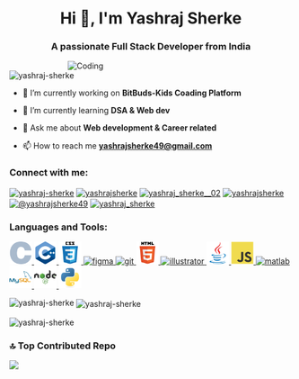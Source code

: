<h1 align="center">Hi 👋, I'm Yashraj Sherke</h1>
<h3 align="center">A passionate Full Stack Developer from India</h3>


<img align="right" alt="Coding" width="400" src="https://media.tenor.com/rePDfDWO3XoAAAAd/hacking.gif">

<p align="left"> <img src="https://komarev.com/ghpvc/?username=yashraj-sherke&label=Profile%20views&color=0e75b6&style=flat" alt="yashraj-sherke" /> </p>

- 🔭 I’m currently working on **BitBuds-Kids Coading Platform**

- 🌱 I’m currently learning **DSA & Web dev**

- 💬 Ask me about **Web development & Career related**

- 📫 How to reach me **yashrajsherke49@gmail.com**

<h3 align="left">Connect with me:</h3>
<p align="left">
<a href="https://www.linkedin.com/in/yashraj-sherke-35b8ab25b/" target="blank"><img align="center" src="https://raw.githubusercontent.com/rahuldkjain/github-profile-readme-generator/master/src/images/icons/Social/linked-in-alt.svg" alt="yashraj-sherke" height="30" width="40" /></a>
<a href="https://www.kaggle.com/yashrajsherke" target="blank"><img align="center" src="https://raw.githubusercontent.com/rahuldkjain/github-profile-readme-generator/master/src/images/icons/Social/kaggle.svg" alt="yashrajsherke" height="30" width="40" /></a>
<a href="https://instagram.com/yashraj_sherke__02" target="blank"><img align="center" src="https://raw.githubusercontent.com/rahuldkjain/github-profile-readme-generator/master/src/images/icons/Social/instagram.svg" alt="yashraj_sherke__02" height="30" width="40" /></a>
<a href="https://www.codechef.com/users/yashrajsherke" target="blank"><img align="center" src="https://cdn.jsdelivr.net/npm/simple-icons@3.1.0/icons/codechef.svg" alt="yashrajsherke" height="30" width="40" /></a>
<a href="https://www.hackerrank.com/profile/yashrajsherke49" target="blank"><img align="center" src="https://raw.githubusercontent.com/rahuldkjain/github-profile-readme-generator/master/src/images/icons/Social/hackerrank.svg" alt="@yashrajsherke49" height="30" width="40" /></a>
<a href="https://www.leetcode.com/yashraj_sherke" target="blank"><img align="center" src="https://raw.githubusercontent.com/rahuldkjain/github-profile-readme-generator/master/src/images/icons/Social/leet-code.svg" alt="yashraj_sherke" height="30" width="40" /></a>

</p>

<h3 align="left">Languages and Tools:</h3>
<p align="left"> <a href="https://www.cprogramming.com/" target="_blank" rel="noreferrer"> <img src="https://raw.githubusercontent.com/devicons/devicon/master/icons/c/c-original.svg" alt="c" width="40" height="40"/> </a> <a href="https://www.w3schools.com/cpp/" target="_blank" rel="noreferrer"> <img src="https://raw.githubusercontent.com/devicons/devicon/master/icons/cplusplus/cplusplus-original.svg" alt="cplusplus" width="40" height="40"/> </a> <a href="https://www.w3schools.com/css/" target="_blank" rel="noreferrer"> <img src="https://raw.githubusercontent.com/devicons/devicon/master/icons/css3/css3-original-wordmark.svg" alt="css3" width="40" height="40"/> </a> <a href="https://www.figma.com/" target="_blank" rel="noreferrer"> <img src="https://www.vectorlogo.zone/logos/figma/figma-icon.svg" alt="figma" width="40" height="40"/> </a> <a href="https://git-scm.com/" target="_blank" rel="noreferrer"> <img src="https://www.vectorlogo.zone/logos/git-scm/git-scm-icon.svg" alt="git" width="40" height="40"/> </a> <a href="https://www.w3.org/html/" target="_blank" rel="noreferrer"> <img src="https://raw.githubusercontent.com/devicons/devicon/master/icons/html5/html5-original-wordmark.svg" alt="html5" width="40" height="40"/> </a> <a href="https://www.adobe.com/in/products/illustrator.html" target="_blank" rel="noreferrer"> <img src="https://www.vectorlogo.zone/logos/adobe_illustrator/adobe_illustrator-icon.svg" alt="illustrator" width="40" height="40"/> </a> <a href="https://www.java.com" target="_blank" rel="noreferrer"> <img src="https://raw.githubusercontent.com/devicons/devicon/master/icons/java/java-original.svg" alt="java" width="40" height="40"/> </a> <a href="https://developer.mozilla.org/en-US/docs/Web/JavaScript" target="_blank" rel="noreferrer"> <img src="https://raw.githubusercontent.com/devicons/devicon/master/icons/javascript/javascript-original.svg" alt="javascript" width="40" height="40"/> </a> <a href="https://www.mathworks.com/" target="_blank" rel="noreferrer"> <img src="https://upload.wikimedia.org/wikipedia/commons/2/21/Matlab_Logo.png" alt="matlab" width="40" height="40"/> </a> <a href="https://www.mysql.com/" target="_blank" rel="noreferrer"> <img src="https://raw.githubusercontent.com/devicons/devicon/master/icons/mysql/mysql-original-wordmark.svg" alt="mysql" width="40" height="40"/> </a> <a href="https://nodejs.org" target="_blank" rel="noreferrer"> <img src="https://raw.githubusercontent.com/devicons/devicon/master/icons/nodejs/nodejs-original-wordmark.svg" alt="nodejs" width="40" height="40"/> </a> <a href="https://www.python.org" target="_blank" rel="noreferrer"> <img src="https://raw.githubusercontent.com/devicons/devicon/master/icons/python/python-original.svg" alt="python" width="40" height="40"/> </a> </p>

<p><img align="left" src="https://github-readme-stats.vercel.app/api/top-langs?username=yashraj-sherke&show_icons=true&locale=en&layout=compact" alt="yashraj-sherke" /></p>

<p>&nbsp;<img align="center" src="https://github-readme-stats.vercel.app/api?username=yashraj-sherke&show_icons=true&locale=en" alt="yashraj-sherke" /></p>

<p><img align="center" src="https://github-readme-streak-stats.herokuapp.com/?user=yashraj-sherke&" alt="yashraj-sherke" /></p>

### 🔝 Top Contributed Repo
![](https://github-contributor-stats.vercel.app/api?username=Yashraj-sherke&limit=5&theme=flat&combine_all_yearly_contributions=true)
